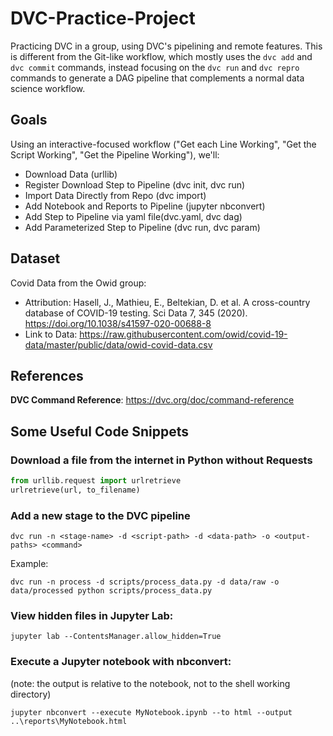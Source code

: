 # DVC-Practice-Project
Practicing DVC in a group, using DVC's pipelining and remote features.  This is different from the Git-like workflow, which mostly uses the `dvc add` and `dvc commit` commands, instead focusing on the `dvc run` and `dvc repro` commands to generate a DAG pipeline that complements a normal data science workflow.

## Goals

Using an interactive-focused workflow ("Get each Line Working", "Get the Script Working", "Get the Pipeline Working"), we'll:

  - Download Data (urllib)
  - Register Download Step to Pipeline (dvc init, dvc run)
  - Import Data Directly from Repo (dvc import)
  - Add Notebook and Reports to Pipeline (jupyter nbconvert)
  - Add Step to Pipeline via yaml file(dvc.yaml, dvc dag)
  - Add Parameterized Step to Pipeline (dvc run, dvc param)

## Dataset

Covid Data from the Owid group: 
  - Attribution: Hasell, J., Mathieu, E., Beltekian, D. et al. A cross-country database of COVID-19 testing. Sci Data 7, 345 (2020). https://doi.org/10.1038/s41597-020-00688-8
  - Link to Data: https://raw.githubusercontent.com/owid/covid-19-data/master/public/data/owid-covid-data.csv
  
  
## References

**DVC Command Reference**:  https://dvc.org/doc/command-reference



## Some Useful Code Snippets

### Download a file from the internet in Python without Requests

```python
from urllib.request import urlretrieve
urlretrieve(url, to_filename)
```


### Add a new stage to the DVC pipeline

```
dvc run -n <stage-name> -d <script-path> -d <data-path> -o <output-paths> <command>
```

Example:

```
dvc run -n process -d scripts/process_data.py -d data/raw -o data/processed python scripts/process_data.py
```

### View hidden files in Jupyter Lab:

```
jupyter lab --ContentsManager.allow_hidden=True
```

### Execute a Jupyter notebook with nbconvert:

(note: the output is relative to the notebook, not to the shell working directory)

```
jupyter nbconvert --execute MyNotebook.ipynb --to html --output ..\reports\MyNotebook.html
```

